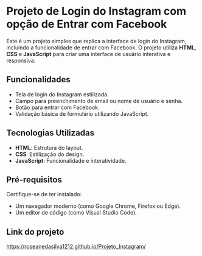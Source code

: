# Projeto de Login do Instagram com opção de Entrar com Facebook

Este é um projeto simples que replica a interface de login do Instagram, incluindo a funcionalidade de entrar com Facebook. O projeto utiliza **HTML**, **CSS** e **JavaScript** para criar uma interface de usuário interativa e responsiva.

## Funcionalidades

- Tela de login do Instagram estilizada.
- Campo para preenchimento de email ou nome de usuário e senha.
- Botão para entrar com Facebook.
- Validação básica de formulário utilizando JavaScript.

## Tecnologias Utilizadas

- **HTML**: Estrutura do layout.
- **CSS**: Estilização do design.
- **JavaScript**: Funcionalidade e interatividade.

## Pré-requisitos

Certifique-se de ter instalado:

- Um navegador moderno (como Google Chrome, Firefox ou Edge).
- Um editor de código (como Visual Studio Code).

## Link do projeto

https://roseanedasilva1212.github.io/Projeto_Instagram/


